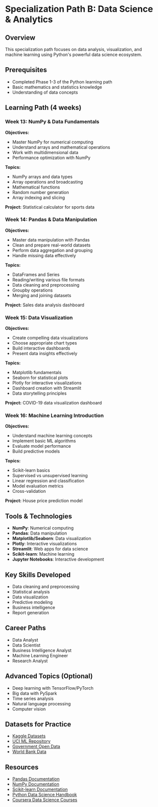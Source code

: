 # Specialization Path B: Data Science & Analytics

## Overview
This specialization path focuses on data analysis, visualization, and machine learning using Python's powerful data science ecosystem.

## Prerequisites
- Completed Phase 1-3 of the Python learning path
- Basic mathematics and statistics knowledge
- Understanding of data concepts

## Learning Path (4 weeks)

### Week 13: NumPy & Data Fundamentals
**Objectives:**
- Master NumPy for numerical computing
- Understand arrays and mathematical operations
- Work with multidimensional data
- Performance optimization with NumPy

**Topics:**
- NumPy arrays and data types
- Array operations and broadcasting
- Mathematical functions
- Random number generation
- Array indexing and slicing

**Project:** Statistical calculator for sports data

### Week 14: Pandas & Data Manipulation
**Objectives:**
- Master data manipulation with Pandas
- Clean and prepare real-world datasets
- Perform data aggregation and grouping
- Handle missing data effectively

**Topics:**
- DataFrames and Series
- Reading/writing various file formats
- Data cleaning and preprocessing
- Groupby operations
- Merging and joining datasets

**Project:** Sales data analysis dashboard

### Week 15: Data Visualization
**Objectives:**
- Create compelling data visualizations
- Choose appropriate chart types
- Build interactive dashboards
- Present data insights effectively

**Topics:**
- Matplotlib fundamentals
- Seaborn for statistical plots
- Plotly for interactive visualizations
- Dashboard creation with Streamlit
- Data storytelling principles

**Project:** COVID-19 data visualization dashboard

### Week 16: Machine Learning Introduction
**Objectives:**
- Understand machine learning concepts
- Implement basic ML algorithms
- Evaluate model performance
- Build predictive models

**Topics:**
- Scikit-learn basics
- Supervised vs unsupervised learning
- Linear regression and classification
- Model evaluation metrics
- Cross-validation

**Project:** House price prediction model

## Tools & Technologies
- **NumPy**: Numerical computing
- **Pandas**: Data manipulation
- **Matplotlib/Seaborn**: Data visualization
- **Plotly**: Interactive visualizations
- **Streamlit**: Web apps for data science
- **Scikit-learn**: Machine learning
- **Jupyter Notebooks**: Interactive development

## Key Skills Developed
- Data cleaning and preprocessing
- Statistical analysis
- Data visualization
- Predictive modeling
- Business intelligence
- Report generation

## Career Paths
- Data Analyst
- Data Scientist
- Business Intelligence Analyst
- Machine Learning Engineer
- Research Analyst

## Advanced Topics (Optional)
- Deep learning with TensorFlow/PyTorch
- Big data with PySpark
- Time series analysis
- Natural language processing
- Computer vision

## Datasets for Practice
- [Kaggle Datasets](https://www.kaggle.com/datasets)
- [UCI ML Repository](https://archive.ics.uci.edu/ml/)
- [Government Open Data](https://data.gov/)
- [World Bank Data](https://data.worldbank.org/)

## Resources
- [Pandas Documentation](https://pandas.pydata.org/docs/)
- [NumPy Documentation](https://numpy.org/doc/)
- [Scikit-learn Documentation](https://scikit-learn.org/)
- [Python Data Science Handbook](https://jakevdp.github.io/PythonDataScienceHandbook/)
- [Coursera Data Science Courses](https://www.coursera.org/browse/data-science)
